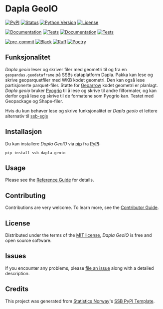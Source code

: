 # Dapla GeoIO

[![PyPI](https://img.shields.io/pypi/v/dapla-geoio.svg)][pypi status]
[![Status](https://img.shields.io/pypi/status/dapla-geoio.svg)][pypi status]
[![Python Version](https://img.shields.io/pypi/pyversions/dapla-geoio)][pypi status]
[![License](https://img.shields.io/pypi/l/dapla-geoio)][license]

[![Documentation](https://github.com/Bjoern-rapp/ssb-dapla-geoio/actions/workflows/docs.yml/badge.svg)][documentation]
[![Tests](https://github.com/Bjoern-rapp/ssb-dapla-geoio/actions/workflows/tests.yml/badge.svg)][tests]
[![Documentation](https://github.com/Bjoern-Rapp/ssb-dapla-geoio/actions/workflows/docs.yml/badge.svg)][documentation]
[![Tests](https://github.com/Bjoern-Rapp/ssb-dapla-geoio/actions/workflows/tests.yml/badge.svg)][tests]

[![pre-commit](https://img.shields.io/badge/pre--commit-enabled-brightgreen?logo=pre-commit&logoColor=white)][pre-commit]
[![Black](https://img.shields.io/badge/code%20style-black-000000.svg)][black]
[![Ruff](https://img.shields.io/endpoint?url=https://raw.githubusercontent.com/astral-sh/ruff/main/assets/badge/v2.json)](https://github.com/astral-sh/ruff)
[![Poetry](https://img.shields.io/endpoint?url=https://python-poetry.org/badge/v0.json)][poetry]

[pypi status]: https://pypi.org/project/ssb-dapla-geoio/
[documentation]: https://bjoern-rapp.github.io/ssb-dapla-geoio
[tests]: https://github.com/Bjoern-rapp/ssb-dapla-geoio/actions?workflow=Tests

[pre-commit]: https://github.com/pre-commit/pre-commit
[black]: https://github.com/psf/black
[poetry]: https://python-poetry.org/

## Funksjonalitet

_Dapla geoio_ leser og skriver filer med geometri til og fra en `geopandas.geodataframe` på SSBs dataplatform Dapla.
Pakka kan lese og skrive geoparquetfiler med WKB kodet geometri. Den kan også lese partisjonerte parquet-filer. Støtte for [Geoarrow] kodet geometri er planlagt.
_Dapla geoio_ bruker [Pyogrio] til å lese og skrive til andre filformater, og kan derfor også lese og skrive til de formatene som Pyogrio kan. Testet med Geopackage og Shape-filer.

Hvis du kun behøver lese og skrive funksjonalitet er _Dapla geoio_ et lettere alternativ til [ssb-sgis]

## Installasjon

Du kan installere _Dapla GeoIO_ via [pip] fra [PyPI]:

```console
pip install ssb-dapla-geoio
```

## Usage

Please see the [Reference Guide] for details.

## Contributing

Contributions are very welcome.
To learn more, see the [Contributor Guide].

## License

Distributed under the terms of the [MIT license][license],
_Dapla GeoIO_ is free and open source software.

## Issues

If you encounter any problems,
please [file an issue] along with a detailed description.

## Credits

This project was generated from [Statistics Norway]'s [SSB PyPI Template].

[statistics norway]: https://www.ssb.no/en
[pypi]: https://pypi.org/
[ssb pypi template]: https://github.com/statisticsnorway/ssb-pypitemplate
[file an issue]: https://github.com/Bjoern-Rapp/ssb-dapla-geoio/issues
[pip]: https://pip.pypa.io/
[pyogrio]: https://pypi.org/project/pyogrio/
[ssb-sgis]: https://pypi.org/project/ssb-sgis/
[geoarrow]: https://geoarrow.org

<!-- github-only -->

[license]: https://github.com/Bjoern-Rapp/ssb-dapla-geoio/blob/main/LICENSE
[contributor guide]: https://github.com/Bjoern-Rapp/ssb-dapla-geoio/blob/main/CONTRIBUTING.md
[reference guide]: https://bjoern-rapp.github.io/ssb-dapla-geoio/reference.html
